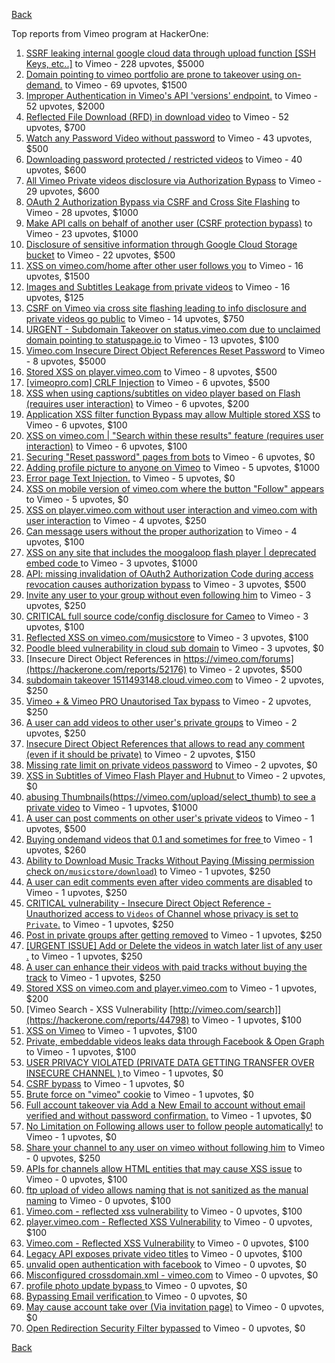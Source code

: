 [Back](../README.md)

Top reports from Vimeo program at HackerOne:

1. [SSRF  leaking internal google cloud data through upload function [SSH Keys, etc..]](https://hackerone.com/reports/549882) to Vimeo - 228 upvotes, $5000
2. [Domain pointing to vimeo portfolio are prone to takeover using on-demand.](https://hackerone.com/reports/387307) to Vimeo - 69 upvotes, $1500
3. [Improper Authentication in Vimeo's API 'versions' endpoint.](https://hackerone.com/reports/328724) to Vimeo - 52 upvotes, $2000
4. [Reflected File Download (RFD) in download video](https://hackerone.com/reports/378941) to Vimeo - 52 upvotes, $700
5. [Watch any Password Video without password](https://hackerone.com/reports/155618) to Vimeo - 43 upvotes, $500
6. [Downloading password protected / restricted videos](https://hackerone.com/reports/145467) to Vimeo - 40 upvotes, $600
7. [All Vimeo Private videos disclosure via Authorization Bypass](https://hackerone.com/reports/137502) to Vimeo - 29 upvotes, $600
8. [OAuth 2 Authorization Bypass via CSRF and Cross Site Flashing](https://hackerone.com/reports/136582) to Vimeo - 28 upvotes, $1000
9. [Make API calls on behalf of another user (CSRF protection bypass)](https://hackerone.com/reports/44146) to Vimeo - 23 upvotes, $1000
10. [Disclosure of sensitive information through Google Cloud Storage bucket](https://hackerone.com/reports/176013) to Vimeo - 22 upvotes, $500
11. [XSS on vimeo.com/home after other user follows you](https://hackerone.com/reports/87854) to Vimeo - 16 upvotes, $1500
12. [Images and Subtitles Leakage from private videos](https://hackerone.com/reports/136850) to Vimeo - 16 upvotes, $125
13. [CSRF on Vimeo via cross site flashing leading to info disclosure and private videos go public](https://hackerone.com/reports/136481) to Vimeo - 14 upvotes, $750
14. [URGENT - Subdomain Takeover on status.vimeo.com due to unclaimed domain pointing to statuspage.io](https://hackerone.com/reports/49663) to Vimeo - 13 upvotes, $100
15. [Vimeo.com Insecure Direct Object References Reset Password](https://hackerone.com/reports/42587) to Vimeo - 8 upvotes, $5000
16. [Stored XSS on player.vimeo.com](https://hackerone.com/reports/85488) to Vimeo - 8 upvotes, $500
17. [[vimeopro.com] CRLF Injection](https://hackerone.com/reports/39181) to Vimeo - 6 upvotes, $500
18. [XSS when using captions/subtitles on video player based on Flash (requires user interaction)](https://hackerone.com/reports/88508) to Vimeo - 6 upvotes, $200
19. [Application XSS filter function Bypass may allow Multiple stored XSS](https://hackerone.com/reports/44217) to Vimeo - 6 upvotes, $100
20. [XSS on vimeo.com | "Search within these results" feature (requires user interaction)](https://hackerone.com/reports/88105) to Vimeo - 6 upvotes, $100
21. [Securing "Reset password" pages from bots](https://hackerone.com/reports/43807) to Vimeo - 6 upvotes, $0
22. [Adding profile picture to anyone on Vimeo](https://hackerone.com/reports/43617) to Vimeo - 5 upvotes, $1000
23. [Error page Text Injection.](https://hackerone.com/reports/130914) to Vimeo - 5 upvotes, $0
24. [XSS on mobile version of vimeo.com where the button "Follow" appears](https://hackerone.com/reports/88088) to Vimeo - 5 upvotes, $0
25. [XSS on player.vimeo.com without user interaction and vimeo.com with user interaction](https://hackerone.com/reports/96229) to Vimeo - 4 upvotes, $250
26. [Can message users without the proper authorization](https://hackerone.com/reports/46113) to Vimeo - 4 upvotes, $100
27. [XSS on any site that includes the moogaloop flash player | deprecated embed code ](https://hackerone.com/reports/44512) to Vimeo - 3 upvotes, $1000
28. [API: missing invalidation of OAuth2 Authorization Code during access revocation causes authorization bypass](https://hackerone.com/reports/57603) to Vimeo - 3 upvotes, $500
29. [Invite any user to your group without even following him](https://hackerone.com/reports/52707) to Vimeo - 3 upvotes, $250
30. [CRITICAL full source code/config disclosure for Cameo](https://hackerone.com/reports/43998) to Vimeo - 3 upvotes, $100
31. [Reflected XSS on vimeo.com/musicstore](https://hackerone.com/reports/85615) to Vimeo - 3 upvotes, $100
32. [Poodle bleed vulnerability in cloud sub domain](https://hackerone.com/reports/44202) to Vimeo - 3 upvotes, $0
33. [Insecure Direct Object References in https://vimeo.com/forums](https://hackerone.com/reports/52176) to Vimeo - 2 upvotes, $500
34. [subdomain takeover 1511493148.cloud.vimeo.com](https://hackerone.com/reports/46954) to Vimeo - 2 upvotes, $250
35. [Vimeo + & Vimeo PRO Unautorised Tax bypass](https://hackerone.com/reports/49561) to Vimeo - 2 upvotes, $250
36. [A user can add videos to other user's private groups](https://hackerone.com/reports/50786) to Vimeo - 2 upvotes, $250
37. [Insecure Direct Object References that allows to read any comment (even if it should be private)](https://hackerone.com/reports/52181) to Vimeo - 2 upvotes, $150
38. [Missing rate limit on private videos password](https://hackerone.com/reports/124564) to Vimeo - 2 upvotes, $0
39. [XSS in Subtitles of Vimeo Flash Player and Hubnut ](https://hackerone.com/reports/137023) to Vimeo - 2 upvotes, $0
40. [abusing Thumbnails(https://vimeo.com/upload/select_thumb) to see a private video](https://hackerone.com/reports/43850) to Vimeo - 1 upvotes, $1000
41. [A user can post comments on other user's private videos](https://hackerone.com/reports/50829) to Vimeo - 1 upvotes, $500
42. [Buying ondemand videos that  0.1  and sometimes for free ](https://hackerone.com/reports/43602) to Vimeo - 1 upvotes, $260
43. [Ability to Download Music Tracks Without Paying (Missing permission check on`/musicstore/download`)](https://hackerone.com/reports/43770) to Vimeo - 1 upvotes, $250
44. [A user can edit comments even after video comments are disabled](https://hackerone.com/reports/50776) to Vimeo - 1 upvotes, $250
45. [CRITICAL vulnerability - Insecure Direct Object Reference - Unauthorized access to `Videos` of Channel whose privacy is set to `Private`.](https://hackerone.com/reports/45960) to Vimeo - 1 upvotes, $250
46. [Post in private groups after getting removed](https://hackerone.com/reports/51817) to Vimeo - 1 upvotes, $250
47. [[URGENT ISSUE] Add or Delete the videos in watch later list of any user .](https://hackerone.com/reports/52982) to Vimeo - 1 upvotes, $250
48. [A user can enhance their videos with paid tracks without buying the track](https://hackerone.com/reports/50941) to Vimeo - 1 upvotes, $250
49. [Stored XSS on vimeo.com and player.vimeo.com](https://hackerone.com/reports/87577) to Vimeo - 1 upvotes, $200
50. [Vimeo Search - XSS Vulnerability [http://vimeo.com/search]](https://hackerone.com/reports/44798) to Vimeo - 1 upvotes, $100
51. [XSS on Vimeo](https://hackerone.com/reports/45484) to Vimeo - 1 upvotes, $100
52. [Private, embeddable videos leaks data through Facebook & Open Graph](https://hackerone.com/reports/121919) to Vimeo - 1 upvotes, $100
53. [USER PRIVACY VIOLATED (PRIVATE DATA GETTING TRANSFER OVER INSECURE CHANNEL ) ](https://hackerone.com/reports/44056) to Vimeo - 1 upvotes, $0
54. [CSRF bypass](https://hackerone.com/reports/45428) to Vimeo - 1 upvotes, $0
55. [Brute force on "vimeo" cookie](https://hackerone.com/reports/46109) to Vimeo - 1 upvotes, $0
56. [Full account takeover via Add a New Email to account without email verified and without password confirmation.](https://hackerone.com/reports/45084) to Vimeo - 1 upvotes, $0
57. [No Limitation on Following allows user to follow people automatically!](https://hackerone.com/reports/43846) to Vimeo - 1 upvotes, $0
58. [Share your channel to any user on vimeo without following him](https://hackerone.com/reports/52708) to Vimeo - 0 upvotes, $250
59. [APIs for channels allow HTML entities that may cause XSS issue](https://hackerone.com/reports/42702) to Vimeo - 0 upvotes, $100
60. [ftp upload of video allows naming that is not sanitized as the manual naming](https://hackerone.com/reports/45368) to Vimeo - 0 upvotes, $100
61. [Vimeo.com - reflected xss vulnerability](https://hackerone.com/reports/42584) to Vimeo - 0 upvotes, $100
62. [player.vimeo.com - Reflected XSS Vulnerability](https://hackerone.com/reports/43672) to Vimeo - 0 upvotes, $100
63. [Vimeo.com - Reflected XSS Vulnerability](https://hackerone.com/reports/42582) to Vimeo - 0 upvotes, $100
64. [Legacy API exposes private video titles](https://hackerone.com/reports/111386) to Vimeo - 0 upvotes, $100
65. [unvalid open authentication with facebook](https://hackerone.com/reports/44425) to Vimeo - 0 upvotes, $0
66. [Misconfigured crossdomain.xml - vimeo.com](https://hackerone.com/reports/43070) to Vimeo - 0 upvotes, $0
67. [profile photo update bypass ](https://hackerone.com/reports/43758) to Vimeo - 0 upvotes, $0
68. [Bypassing Email verification ](https://hackerone.com/reports/49304) to Vimeo - 0 upvotes, $0
69. [May cause account take over (Via invitation page)](https://hackerone.com/reports/56182) to Vimeo - 0 upvotes, $0
70. [Open Redirection Security Filter bypassed](https://hackerone.com/reports/44157) to Vimeo - 0 upvotes, $0


[Back](../README.md)